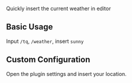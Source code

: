 Quickly insert the current weather in editor

## Basic Usage

Input `/tq`, `/weather`, insert `sunny`

## Custom Configuration

Open the plugin settings and insert your location.

